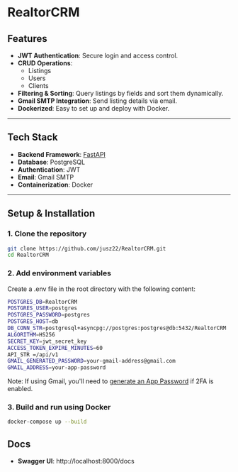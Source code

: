 # RealtorCRM

##  Features

-  **JWT Authentication**: Secure login and access control.
-  **CRUD Operations**:
    -  Listings
    -  Users
    -  Clients
-  **Filtering & Sorting**: Query listings by fields and sort them dynamically.
-  **Gmail SMTP Integration**: Send listing details via email.
-  **Dockerized**: Easy to set up and deploy with Docker.

---

##  Tech Stack

- **Backend Framework**: [FastAPI](https://fastapi.tiangolo.com/)
- **Database**: PostgreSQL
- **Authentication**: JWT
- **Email**: Gmail SMTP
- **Containerization**: Docker

---

##  Setup & Installation

### 1. Clone the repository

```bash
git clone https://github.com/jusz22/RealtorCRM.git
cd RealtorCRM
```
### 2. Add environment variables


Create a .env file in the root directory with the following content:
```bash
POSTGRES_DB=RealtorCRM
POSTGRES_USER=postgres
POSTGRES_PASSWORD=postgres
POSTGRES_HOST=db
DB_CONN_STR=postgresql+asyncpg://postgres:postgres@db:5432/RealtorCRM
ALGORITHM=HS256
SECRET_KEY=jwt_secret_key
ACCESS_TOKEN_EXPIRE_MINUTES=60
API_STR =/api/v1
GMAIL_GENERATED_PASSWORD=your-gmail-address@gmail.com
GMAIL_ADDRESS=your-app-password
```

Note: If using Gmail, you'll need to [generate an App Password](https://support.google.com/accounts/answer/185833?hl=en) if 2FA is enabled.

### 3. Build and run using Docker
```bash
docker-compose up --build
```

## Docs

- **Swagger UI**: http://localhost:8000/docs
